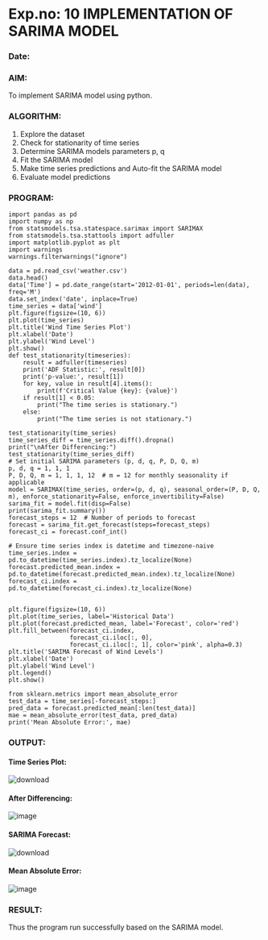 # Exp.no: 10   IMPLEMENTATION OF SARIMA MODEL
### Date: 

### AIM:
To implement SARIMA model using python.
### ALGORITHM:
1. Explore the dataset
2. Check for stationarity of time series
3. Determine SARIMA models parameters p, q
4. Fit the SARIMA model
5. Make time series predictions and Auto-fit the SARIMA model
6. Evaluate model predictions
### PROGRAM:
```
import pandas as pd
import numpy as np
from statsmodels.tsa.statespace.sarimax import SARIMAX
from statsmodels.tsa.stattools import adfuller
import matplotlib.pyplot as plt
import warnings
warnings.filterwarnings("ignore")

data = pd.read_csv('weather.csv')
data.head()
data['Time'] = pd.date_range(start='2012-01-01', periods=len(data), freq='M')
data.set_index('date', inplace=True)
time_series = data['wind']
plt.figure(figsize=(10, 6))
plt.plot(time_series)
plt.title('Wind Time Series Plot')
plt.xlabel('Date')
plt.ylabel('Wind Level')
plt.show()
def test_stationarity(timeseries):
    result = adfuller(timeseries)
    print('ADF Statistic:', result[0])
    print('p-value:', result[1])
    for key, value in result[4].items():
        print(f'Critical Value {key}: {value}')
    if result[1] < 0.05:
        print("The time series is stationary.")
    else:
        print("The time series is not stationary.")

test_stationarity(time_series)
time_series_diff = time_series.diff().dropna()
print("\nAfter Differencing:")
test_stationarity(time_series_diff)
# Set initial SARIMA parameters (p, d, q, P, D, Q, m)
p, d, q = 1, 1, 1
P, D, Q, m = 1, 1, 1, 12  # m = 12 for monthly seasonality if applicable
model = SARIMAX(time_series, order=(p, d, q), seasonal_order=(P, D, Q, m), enforce_stationarity=False, enforce_invertibility=False)
sarima_fit = model.fit(disp=False)
print(sarima_fit.summary())
forecast_steps = 12  # Number of periods to forecast
forecast = sarima_fit.get_forecast(steps=forecast_steps)
forecast_ci = forecast.conf_int()

# Ensure time series index is datetime and timezone-naive
time_series.index = pd.to_datetime(time_series.index).tz_localize(None)
forecast.predicted_mean.index = pd.to_datetime(forecast.predicted_mean.index).tz_localize(None)
forecast_ci.index = pd.to_datetime(forecast_ci.index).tz_localize(None)


plt.figure(figsize=(10, 6))
plt.plot(time_series, label='Historical Data')
plt.plot(forecast.predicted_mean, label='Forecast', color='red')
plt.fill_between(forecast_ci.index,
                 forecast_ci.iloc[:, 0],
                 forecast_ci.iloc[:, 1], color='pink', alpha=0.3)
plt.title('SARIMA Forecast of Wind Levels')
plt.xlabel('Date')
plt.ylabel('Wind Level')
plt.legend()
plt.show()

from sklearn.metrics import mean_absolute_error
test_data = time_series[-forecast_steps:]
pred_data = forecast.predicted_mean[:len(test_data)]
mae = mean_absolute_error(test_data, pred_data)
print('Mean Absolute Error:', mae)
```

### OUTPUT:

#### Time Series Plot:

![download](https://github.com/user-attachments/assets/b5d934e9-3e4b-400a-9948-0480d25814de)

#### After Differencing:

![image](https://github.com/user-attachments/assets/b3d6e4f5-336d-4aea-b990-90539a5a0ed2)

#### SARIMA Forecast:

![download](https://github.com/user-attachments/assets/3b4fc5f4-4934-4f04-b4c4-a5d015e114a3)

#### Mean Absolute Error:

![image](https://github.com/user-attachments/assets/215ce5e4-1382-422d-b5b5-cde4aeff3a3e)


### RESULT:
Thus the program run successfully based on the SARIMA model.
